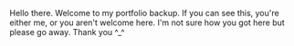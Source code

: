Hello there. Welcome to my portfolio backup. If you can see this, you're either me, or you aren't welcome here. I'm not sure how you got here but please go away. Thank you \^\_^
